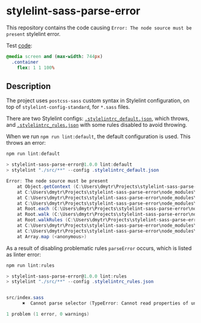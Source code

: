 # stylelint-sass-parse-error

This repository contains the code causing `Error: The node source must be present` stylelint error.

Test [code](./src/index.sass):

```sass
@media screen and (max-width: 744px)
  .container
    flex: 1 1 100%
```

## Description

The project uses `postcss-sass` custom syntax in Stylelint configuration, on top of `stylelint-config-standard`, for `*.sass` files.

There are two Stylelint configs: [`.stylelintrc_default.json`](./.stylelintrc_default.json), which throws, and [`.stylelintrc_rules.json`](./.stylelintrc_rules.json) with some rules disabled to avoid throwing.

When we run `npm run lint:default`, the default configuration is used. This throws an error:

```PowerShell
npm run lint:default

> stylelint-sass-parse-error@1.0.0 lint:default
> stylelint "./src/**" --config .stylelintrc_default.json

Error: The node source must be present
    at Object.getContext (C:\Users\dmytr\Projects\stylelint-sass-parse-error\node_modules\stylelint\lib\utils\nodeContextLookup.js:23:28)
    at C:\Users\dmytr\Projects\stylelint-sass-parse-error\node_modules\stylelint\lib\rules\no-descending-specificity\index.js:72:52
    at C:\Users\dmytr\Projects\stylelint-sass-parse-error\node_modules\postcss\lib\container.js:96:18
    at C:\Users\dmytr\Projects\stylelint-sass-parse-error\node_modules\postcss\lib\container.js:55:18
    at Root.each (C:\Users\dmytr\Projects\stylelint-sass-parse-error\node_modules\postcss\lib\container.js:41:16)
    at Root.walk (C:\Users\dmytr\Projects\stylelint-sass-parse-error\node_modules\postcss\lib\container.js:52:17)
    at Root.walkRules (C:\Users\dmytr\Projects\stylelint-sass-parse-error\node_modules\postcss\lib\container.js:94:19)
    at C:\Users\dmytr\Projects\stylelint-sass-parse-error\node_modules\stylelint\lib\rules\no-descending-specificity\index.js:60:8
    at C:\Users\dmytr\Projects\stylelint-sass-parse-error\node_modules\stylelint\lib\lintPostcssResult.js:114:8
    at Array.map (<anonymous>)
```

As a result of disabling problematic rules `parseError` occurs, which is listed as linter error:

```PowerShell
npm run lint:rules

> stylelint-sass-parse-error@1.0.0 lint:rules
> stylelint "./src/**" --config .stylelintrc_rules.json


src/index.sass
      ✖  Cannot parse selector (TypeError: Cannot read properties of undefined (reading 'start'))  parseError

1 problem (1 error, 0 warnings)
```
